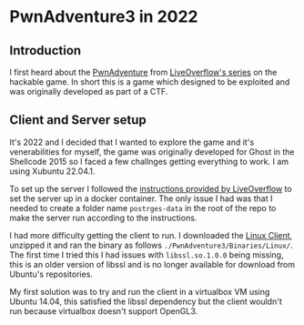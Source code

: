 # PwnAdventure3 in 2022

## Introduction

I first heard about the [PwnAdventure](https://www.pwnadventure.com/) from [LiveOverflow's series](https://www.youtube.com/playlist?list=PLhixgUqwRTjzzBeFSHXrw9DnQtssdAwgG) on the hackable game. In short this is a game which designed to be exploited and was originally developed as part of a CTF.  

## Client and Server setup

It's 2022 and I decided that I wanted to explore the game and it's venerabilities for myself, the game was originally developed for Ghost in the Shellcode 2015 so I faced a few challnges getting everything to work. I am using Xubuntu 22.04.1.

To set up the server I followed the [instructions provided by LiveOverflow](https://github.com/LiveOverflow/PwnAdventure3#option-3---docker) to set the server up in a docker container. The only issue I had was that I needed to create a folder name `postrges-data` in the root of the repo to make the server run according to the instructions.

I had more difficulty getting the client to run. I downloaded the [Linux Client](https://www.pwnadventure.com/PwnAdventure3_Linux.zip), unzipped it and ran the binary as follows `./PwnAdventure3/Binaries/Linux/`. The first time I tried this I had issues with `libssl.so.1.0.0` being missing, this is an older version of libssl and is no longer available for download from Ubuntu's repositories. 

My first solution was to try and run the client in a virtualbox VM using Ubuntu 14.04, this satisfied the libssl dependency but the client wouldn't run because virtualbox doesn't support OpenGL3.  


